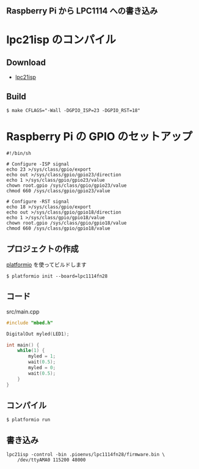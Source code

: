 Raspberry Pi から LPC1114 への書き込み
---

# lpc21isp のコンパイル

## Download

* [lpc21isp](https://sourceforge.net/projects/lpc21isp/)

## Build

```
$ make CFLAGS="-Wall -DGPIO_ISP=23 -DGPIO_RST=18"
```

# Raspberry Pi の GPIO のセットアップ

```
#!/bin/sh

# Configure -ISP signal
echo 23 >/sys/class/gpio/export
echo out >/sys/class/gpio/gpio23/direction
echo 1 >/sys/class/gpio/gpio23/value
chown root.gpio /sys/class/gpio/gpio23/value
chmod 660 /sys/class/gpio/gpio23/value

# Configure -RST signal
echo 18 >/sys/class/gpio/export
echo out >/sys/class/gpio/gpio18/direction
echo 1 >/sys/class/gpio/gpio18/value
chown root.gpio /sys/class/gpio/gpio18/value
chmod 660 /sys/class/gpio/gpio18/value
```

## プロジェクトの作成

[platformio](http://platformio.org/) を使ってビルドします

```
$ platformio init --board=lpc1114fn28
```

## コード

src/main.cpp

```cpp
#include "mbed.h"

DigitalOut myled(LED1);

int main() {
    while(1) {
        myled = 1;
        wait(0.5);
        myled = 0;
        wait(0.5);
    }
}
```

## コンパイル

```
$ platformio run
```

## 書き込み

```
lpc21isp -control -bin .pioenvs/lpc1114fn28/firmware.bin \
    /dev/ttyAMA0 115200 48000
```
